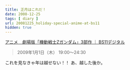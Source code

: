 ```yaml
---
title: 正月はこれだ！
date: 2008-12-25
tags: [ diary ]
url: 20081225_holiday-special-anime-at-bs11
hidden: true
---
```

<a href="http://www.bs11.jp/anime/357/">アニメ　劇場版「機動戦士Ζガンダム」3部作 ｜ BS11デジタル</a>

<blockquote>
2009年1月1日（木） 19:00～24:30
</blockquote>

これを見なきゃ年は越せない！！
あ、越した後か。
